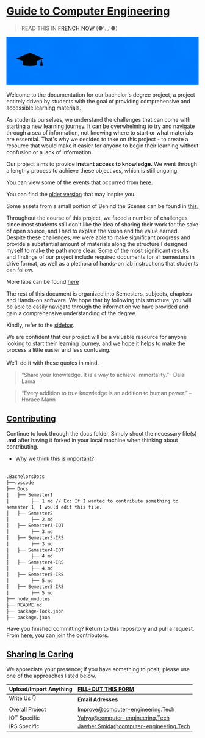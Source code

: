 # [Guide to Computer Engineering ](https://istic.computer-engineering.tech/#/)


>  READ THIS IN [FRENCH NOW](FR-README.md) (●'◡'●)

![Banner](docs/images/mainreadme.gif)

Welcome to the documentation for our bachelor's degree project, a project entirely driven by students with the goal of providing comprehensive and accessible learning materials.

As students ourselves, we understand the challenges that can come with starting a new learning journey. It can be overwhelming to try and navigate through a sea of information, not knowing where to start or what materials are essential. That's why we decided to take on this project - to create a resource that would make it easier for anyone to begin their learning without confusion or a lack of information.

Our project aims to provide **instant access to knowledge.** We went through a lengthy process to achieve these objectives, which is still ongoing. 

You can view some of the events that occurred from [here](docs/inspirations.md).

You can find the [older version](https://yaya2devops.github.io/BETA_BachelorsDocs/#/) that may inspire you.

Some assets from a small portion of Behind the Scenes can be found in [this.](docs/behindascene/README.md)

Throughout the course of this project, we faced a number of challenges since most students still don't like the idea of sharing their work for the sake of open source, and I had to explain the vision and the value earned. Despite these challenges, we were able to make significant progress and provide a substantial amount of materials along the structure I designed myself to make the path more clear. Some of the most significant results and findings of our project include required documents for all semesters in drive format, as well as a plethora of hands-on lab instructions that students can follow.

More labs can be found [here](https://yaya2devops.github.io/UniversityLabs/)

The rest of this document is organized into Semesters, subjects, chapters and Hands-on software. We hope that by following this structure, you will be able to easily navigate through the information we have provided and gain a comprehensive understanding of the degree. 

Kindly, refer to the [sidebar](https://github.com/Y4HYA4/TheRealBachelorsDocs/blob/main/docs/_sidebar.md).

We are confident that our project will be a valuable resource for anyone looking to start their learning journey, and we hope it helps to make the process a little easier and less confusing. <br><br>
We'll do it with these quotes in mind.
 
> “Share your knowledge. It is a way to achieve immortality.”  –Dalai Lama

> “Every addition to true knowledge is an addition to human power.” –Horace Mann


## [Contributing](https://istic.computer-engineering.tech/#/how-to-contribute)
Continue to look through the docs folder.
Simply shoot the necessary file(s) **.md** after having it forked in your local machine when thinking about contributing.

- [Why we think this is important?](docs/ISTIC_Materials.md#important-notice)


``` 

.BachelorsDocs
├──.vscode
├── Docs
│   ├── Semester1
│        ├── 1.md // Ex: If I wanted to contribute something to semester 1, I would edit this file.
│   ├── Semester2
│        ├── 2.md
│   ├── Semester3-IOT
│        ├── 3.md
│   ├── Semester3-IRS
│        ├── 3.md
│   ├── Semester4-IOT
│        ├── 4.md
│   ├── Semester4-IRS
│        ├── 4.md
│   ├── Semester5-IRS
│        ├── 5.md
│   ├── Semester5-IRS
│        ├── 5.md
├── node_modules
├── README.md
├── package-lock.json
├── package.json
```

Have you finished committing? Return to this repository and pull a request.
From [here](docs/contributors.md), you can join the contributors.

## [Sharing Is Caring](https://forms.zohopublic.com/isticbc/form/Resources/formperma/1-4w1KAlQUkKxzvRsc2V688moUg8Ki1yM7fQVmrZpuQ?fbclid=IwAR1FDnq3LGfBSceGha03cWRwXUorw1WSEr_uuH7_egYI33ePVNUCJ0ylLJQ)
We appreciate your presence; if you have something to posit, please use one of the approaches listed below.

|     Upload/Import Anything           |   [FILL-OUT **THIS FORM**](https://forms.zohopublic.com/isticbc/form/Resources/formperma/1-4w1KAlQUkKxzvRsc2V688moUg8Ki1yM7fQVmrZpuQ?fbclid=IwAR1FDnq3LGfBSceGha03cWRwXUorw1WSEr_uuH7_egYI33ePVNUCJ0ylLJQ)                   |
|:--------                     |:--------                    | 
|     Write  Us 👇          |   **Email Adresses**                 |   
| Overall Project                | Improve@computer-engineering.Tech                     | 
| IOT Specific               |  Yahya@computer-engineering.Tech                       | 
| IRS Specific               | Jawher.Smida@computer-engineering.Tech                    | 
   

